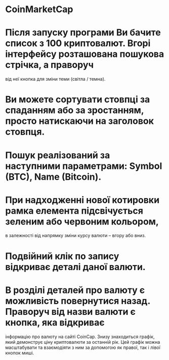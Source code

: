 # CoinMarketCap

# Після запуску програми Ви бачите список з 100 криптовалют. Вгорі інтерфейсу розташована пошукова стрічка, а праворуч
від неї кнопка для зміни теми (світла / темна).

# Ви можете сортувати стовпці за спаданням або за зростанням, просто натискаючи на заголовок стовпця.

# Пошук реалізований за наступними параметрами: Symbol (BTC), Name (Bitcoin).

# При надходженні нової котировки рамка елемента підсвічується зеленим або червоним кольором,
в залежності від напрямку зміни курсу валюти – вгору або вниз.

# Подвійний клік по запису відкриває деталі даної валюти.

# В розділі деталей про валюту є можливість повернутися назад. Праворуч від назви валюти є кнопка, яка відкриває 
інформацію про валюту на сайті CoinCap. Знизу знаходиться графік, який демонструє ціну криптовалюти за останній рік. 
Цей графік можна масштабувати та взаємодіяти з ним за допомогою як правої, так і лівої кнопок миші.
